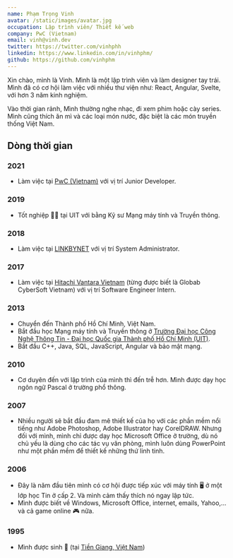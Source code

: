 ```yaml
---
name: Phạm Trọng Vinh
avatar: /static/images/avatar.jpg
occupation: Lập trình viên/ Thiết kế web
company: PwC (Vietnam)
email: vinh@vinh.dev
twitter: https://twitter.com/vinhphh
linkedin: https://www.linkedin.com/in/vinhphm/
github: https://github.com/vinhphm
---
```


Xin chào, mình là Vinh. Mình là một lập trình viên và làm designer tay trái. Mình đã có cơ hội làm việc với nhiều thư viện như: React, Angular, Svelte, với hơn 3 năm kinh nghiệm.

Vào thời gian rảnh, Mình thường nghe nhạc, đi xem phim hoặc cày series. Mình cũng thích ăn mì và các loại món nước, đặc biệt là các món truyền thống Việt Nam.

## Dòng thời gian

### 2021

- Làm việc tại [PwC (Vietnam)](https://www.pwc.com/vn/) với vị trí Junior Developer.

### 2019

- Tốt nghiệp 👨‍🎓 tại UIT với bằng Kỹ sư Mạng máy tính và Truyền thông.

### 2018

- Làm việc tại [LINKBYNET](https://www.linkbynet.com/) với vị trí System Administrator.

### 2017

- Làm việc tại [Hitachi Vantara Vietnam](https://www.globalcybersoft.com/) (từng được biết là Globab CyberSoft Vietnam) với vị trí Software Engineer Intern.

### 2013

- Chuyển đến Thành phố Hồ Chí Minh, Việt Nam.
- Bắt đầu học Mạng máy tính và Truyền thông ở [Trường Đại học Công Nghệ Thông Tin - Đại học Quốc gia Thành phố Hồ Chí Minh (UIT)](https://www.uit.edu.vn/).
- Bắt đầu C++, Java, SQL, JavaScript, Angular và bảo mật mạng.

### 2010

- Cơ duyên đến với lập trình của mình thì đến trễ hơn. Mình được dạy học ngôn ngữ Pascal ở trường phổ thông.

### 2007

- Nhiều người sẽ bắt đầu đam mê thiết kế của họ với các phần mềm nổi tiếng như Adobe Photoshop, Adobe Illustrator hay CorelDRAW. Nhưng đối với mình, mình chỉ được dạy học Microsoft Office ở trường, dù nó chủ yếu là dùng cho các tác vụ văn phòng, mình luôn dùng PowerPoint như một phần mềm để thiết kế những thứ linh tinh.

### 2006

- Đây là năm đầu tiên mình có cơ hội được tiếp xúc với máy tính 🖥 ở một lớp học Tin ở cấp 2. Và mình cảm thấy thích nó ngay lập tức.
- Mình được biết về Windows, Microsoft Office, internet, emails, Yahoo,... và cả game online 🎮 nữa.

### 1995

- Mình được sinh 👶 (tại [Tiền Giang, Việt Nam](https://en.wikipedia.org/wiki/Ti%E1%BB%81n_Giang_province))
